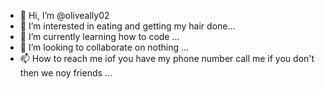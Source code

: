 - 👋 Hi, I’m @oliveally02
- 👀 I’m interested in eating and getting my hair done...
- 🌱 I’m currently learning how to code ...
- 💞️ I’m looking to collaborate on nothing ...
- 📫 How to reach me iof you have my phone number call me if you don't then we noy friends ...

<!---
oliveally02/oliveally02 is a ✨ special ✨ repository because its `README.md` (this file) appears on your GitHub profile.
You can click the Preview link to take a look at your changes.
--->
